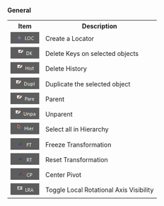 **General**
<table>
  <tr>
    <th>Item</th>
    <th>Description</th>
  </tr>
  <tr>
    <td><img src = "./images/General/loc.png"></img></td>
    <td>Create a Locator</td>
  </tr>
  <tr>
    <td><img src = "./images/General/delKey.png"></img></td>
    <td>Delete Keys on selected objects</td>
  </tr>
  <tr>
    <td><img src = "./images/General/delHis.png"></img></td>
    <td>Delete History</td>
  </tr>
  <tr>
    <td><img src = "./images/General/duplicate.png"></img></td>
    <td>Duplicate the selected object</td>
  </tr>
  <tr>
    <td><img src = "./images/General/parent.png"></img></td>
    <td>Parent</td>
  </tr>
  <tr>
    <td><img src = "./images/General/unParent.png"></img></td>
    <td>Unparent</td>
  </tr>
  <tr>
    <td><img src = "./images/General/hier.png"></img></td>
    <td>Select all in Hierarchy</td>
  </tr>
  <tr>
    <td><img src = "./images/General/freeze.png"></img></td>
    <td>Freeze Transformation</td>
  </tr>
  <tr>
    <td><img src = "./images/General/reset.png"></img></td>
    <td>Reset Transformation</td>
  </tr>
  <tr>
    <td><img src = "./images/General/centerPivot.png"></img></td>
    <td>Center Pivot</td>
  </tr>
  <tr>
    <td><img src = "./images/General/lra.png"></img></td>
    <td>Toggle Local Rotational Axis Visibility</td>
  </tr>
</table>
